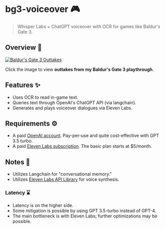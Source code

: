 # bg3-voiceover :video_game:
> Whisper Labs + ChatGPT voiceover with OCR for games like Baldur's Gate 3.

## Overview :movie_camera:
[![Baldur's Gate 3 Outtakes](https://img.youtube.com/vi/bOrfytcX8mM/0.jpg)](https://youtu.be/bOrfytcX8mM?si=Z8GBHDHv-Qobd8Va)

Click the image to view **outtakes from my Baldur's Gate 3 playthrough**.

## Features :sparkles:
  - Uses OCR to read in-game text.
  - Queries text through OpenAI's ChatGPT API (via langchain).
  - Generates and plays voiceover dialogues via Eleven Labs.

## Requirements :gear:
  - A paid [OpenAI account](https://tinyurl.com/euxs2xvw). Pay-per-use and quite cost-effective with GPT 3.5 turbo.
  - A paid [Eleven Labs subscription](https://elevenlabs.io/speech-synthesis). The basic plan starts at $5/month.

## Notes :memo:
  - Utilizes Langchain for "conversational memory."
  - Utilizes [Eleven Labs API Library](https://github.com/lugia19/elevenlabslib) for voice synthesis.

### Latency :hourglass:
  - Latency is on the higher side.
  - Some mitigation is possible by using GPT 3.5-turbo instead of GPT-4.
  - The main bottleneck is with Eleven Labs; further optimizations may be possible.

